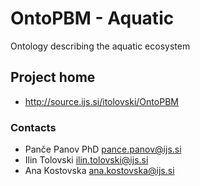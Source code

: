 # OntoPBM - Aquatic

Ontology describing the aquatic ecosystem

## Project home

* http://source.ijs.si/itolovski/OntoPBM

### Contacts

* Panče Panov PhD <pance.panov@ijs.si>
* Ilin Tolovski <ilin.tolovski@ijs.si>
* Ana Kostovska <ana.kostovska@ijs.si>
